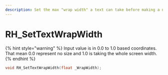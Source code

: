 ```yaml
---
description: Set the max "wrap width" a text can take before making a new line.
---
```


# RH\_SetTextWrapWidth

{% hint style="warning" %}
Input value is in 0.0 to 1.0 based coordinates.\
That mean 0.0 represent no size and 1.0 is taking the whole screen width.
{% endhint %}

```cpp
void RH_SetTextWrapWidth(float _WrapWidth);
```
